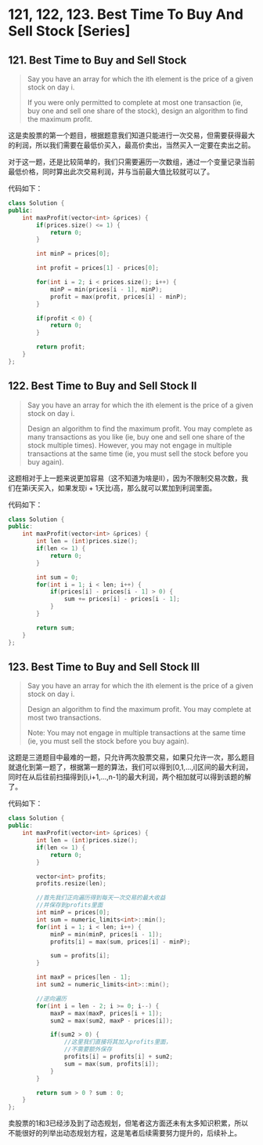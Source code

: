 # 121, 122, 123. Best Time To Buy And Sell Stock \[Series\]

## 121. Best Time to Buy and Sell Stock

> Say you have an array for which the ith element is the price of a given stock on day i.
>
> If you were only permitted to complete at most one transaction \(ie, buy one and sell one share of the stock\), design an algorithm to find the maximum profit.

这是卖股票的第一个题目，根据题意我们知道只能进行一次交易，但需要获得最大的利润，所以我们需要在最低价买入，最高价卖出，当然买入一定要在卖出之前。

对于这一题，还是比较简单的，我们只需要遍历一次数组，通过一个变量记录当前最低价格，同时算出此次交易利润，并与当前最大值比较就可以了。

代码如下：

```cpp
class Solution {
public:
    int maxProfit(vector<int> &prices) {
        if(prices.size() <= 1) {
            return 0;
        }

        int minP = prices[0];

        int profit = prices[1] - prices[0];

        for(int i = 2; i < prices.size(); i++) {
            minP = min(prices[i - 1], minP);
            profit = max(profit, prices[i] - minP);
        }

        if(profit < 0) {
            return 0;
        }

        return profit;
    }
};
```

## 122. Best Time to Buy and Sell Stock II

> Say you have an array for which the ith element is the price of a given stock on day i.
>
> Design an algorithm to find the maximum profit. You may complete as many transactions as you like \(ie, buy one and sell one share of the stock multiple times\). However, you may not engage in multiple transactions at the same time \(ie, you must sell the stock before you buy again\).

这题相对于上一题来说更加容易（这不知道为啥是II），因为不限制交易次数，我们在第i天买入，如果发现i + 1天比i高，那么就可以累加到利润里面。

代码如下：

```cpp
class Solution {
public:
    int maxProfit(vector<int> &prices) {
        int len = (int)prices.size();
        if(len <= 1) {
            return 0;
        }

        int sum = 0;
        for(int i = 1; i < len; i++) {
            if(prices[i] - prices[i - 1] > 0) {
                sum += prices[i] - prices[i - 1];
            }
        }

        return sum;
    }
};
```

## 123. Best Time to Buy and Sell Stock III

> Say you have an array for which the ith element is the price of a given stock on day i.
>
> Design an algorithm to find the maximum profit. You may complete at most two transactions.
>
> Note: You may not engage in multiple transactions at the same time \(ie, you must sell the stock before you buy again\).

这题是三道题目中最难的一题，只允许两次股票交易，如果只允许一次，那么题目就退化到第一题了，根据第一题的算法，我们可以得到\[0,1,...,i\]区间的最大利润，同时在从后往前扫描得到\[i,i+1,...,n-1\]的最大利润，两个相加就可以得到该题的解了。

代码如下：

```cpp
class Solution {
public:
    int maxProfit(vector<int> &prices) {
        int len = (int)prices.size();
        if(len <= 1) {
            return 0;
        }

        vector<int> profits;
        profits.resize(len);

        //首先我们正向遍历得到每天一次交易的最大收益
        //并保存到profits里面
        int minP = prices[0];
        int sum = numeric_limits<int>::min();
        for(int i = 1; i < len; i++) {
            minP = min(minP, prices[i - 1]);
            profits[i] = max(sum, prices[i] - minP);

            sum = profits[i];
        }

        int maxP = prices[len - 1];
        int sum2 = numeric_limits<int>::min();

        //逆向遍历
        for(int i = len - 2; i >= 0; i--) {
            maxP = max(maxP, prices[i + 1]);
            sum2 = max(sum2, maxP - prices[i]);

            if(sum2 > 0) {
                //这里我们直接将其加入profits里面，
                //不需要额外保存
                profits[i] = profits[i] + sum2;
                sum = max(sum, profits[i]);
            }
        }

        return sum > 0 ? sum : 0;
    }
};
```

卖股票的1和3已经涉及到了动态规划，但笔者这方面还未有太多知识积累，所以不能很好的列举出动态规划方程，这是笔者后续需要努力提升的，后续补上。

